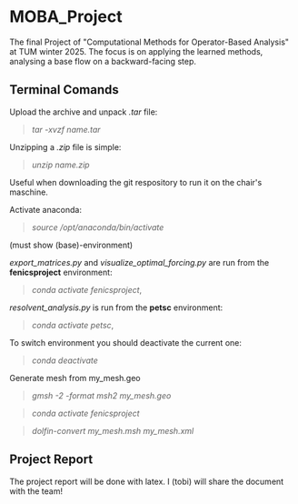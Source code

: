 # MOBA_Project
The final Project of "Computational Methods for Operator-Based Analysis" at TUM winter 2025.
The focus is on applying the learned methods, analysing a base flow on a backward-facing step.

## Terminal Comands

Upload the archive and unpack *.tar* file: 
> *tar -xvzf name.tar*

Unzipping a *.zip* file is simple:
> *unzip name.zip*

Useful when downloading the git respository to run it on the chair's maschine.

Activate anaconda: 
> *source /opt/anaconda/bin/activate* 

(must show (base)-environment)

*export_matrices.py* and *visualize_optimal_forcing.py* are run from the **fenicsproject** 
environment: 
> *conda activate fenicsproject*,

*resolvent_analysis.py* is run from the **petsc** environment: 
> *conda activate petsc*,

To switch environment you should deactivate the current one: 
> *conda deactivate*

Generate mesh from my_mesh.geo
> *gmsh -2 -format msh2 my_mesh.geo*

> *conda activate fenicsproject*

> *dolfin-convert my_mesh.msh my_mesh.xml*

## Project Report

The project report will be done with latex. I (tobi) will share the document with the team!
